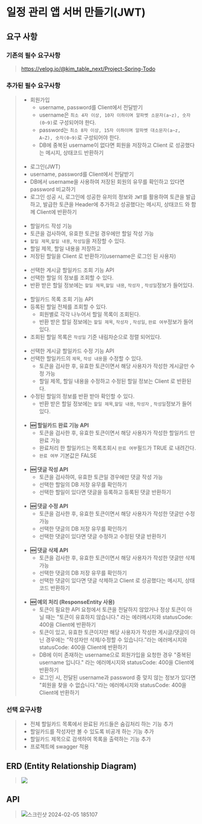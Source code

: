# 일정 관리 앱 서버 만들기(JWT)
## 요구 사항
### 기존의 필수 요구사항
>https://velog.io/@kim_table_next/Project-Spring-Todo

### 추가된 필수 요구사항
>- 회원가입
>   - username, password를 Client에서 전달받기
>   - username은  `최소 4자 이상, 10자 이하이며 알파벳 소문자(a~z), 숫자(0~9)`로 구성되어야 한다.
>   - password는  `최소 8자 이상, 15자 이하이며 알파벳 대소문자(a~z, A~Z), 숫자(0~9)`로 구성되어야 한다.
>   - DB에 중복된 username이 없다면 회원을 저장하고 Client 로 성공했다는 메시지, 상태코드 반환하기<br><br>
>- 로그인(JWT)
>  - username, password를 Client에서 전달받기
>  - DB에서 username을 사용하여 저장된 회원의 유무를 확인하고 있다면 password 비교하기
>  - 로그인 성공 시, 로그인에 성공한 유저의 정보와 `JWT`를 활용하여 토큰을 발급하고, 
>발급한 토큰을 Header에 추가하고 성공했다는 메시지, 상태코드 와 함께 Client에 반환하기<br><br>
>- 할일카드 작성 기능
>  - 토큰을 검사하여, 유효한 토큰일 경우에만 할일 작성 가능
>  - `할일 제목`,`할일 내용`, `작성일`을 저장할 수 있다.
>  - 할일 제목, 할일 내용을 저장하고
>  - 저장된 할일을 Client 로 반환하기(username은 로그인 된 사용자)<br><br>
>- 선택한 게시글 할일카드  조회 기능 API
>  - 선택한 할일 의 정보를 조회할 수 있다.
>   - 반환 받은 할일 정보에는 `할일 제목`,`할일 내용`, `작성자` , `작성일`정보가 들어있다.<br><br>
>- 할일카드 목록 조회 기능 API
>  - 등록된 할일 전체를 조회할 수 있다.
>    - 회원별로 각각 나누어서 할일 목록이 조회된다.
>    - 반환 받은 할일 정보에는 `할일 제목`, `작성자` , `작성일`, `완료 여부`정보가 들어있다.
>  - 조회된 할일 목록은 `작성일` 기준 내림차순으로 정렬 되어있다.<br><br>
>- 선택한 게시글 할일카드 수정 기능 API
>  - 선택한  할일카드의 `제목`, `작성 내용`을 수정할 수 있다.
>    - 토큰을 검사한 후, 유효한 토큰이면서 해당 사용자가 작성한 게시글만 수정 가능
>    - 할일 제목, 할일 내용을 수정하고 수정된 할일 정보는 Client 로 반환된다.
>  - 수정된 할일의 정보를 반환 받아 확인할 수 있다.
>    - 반환 받은 할일 정보에는 `할일 제목`,`할일 내용`, `작성자` , `작성일`정보가 들어있다.<br><br>
>- **🆕 할일카드 완료 기능 API**
>    - 토큰을 검사한 후, 유효한 토큰이면서 해당 사용자가 작성한 할일카드 만 완료 가능
>    - 완료처리 한 할일카드는 목록조회시 `완료 여부`필드가 TRUE 로 내려간다.
>    - `완료 여부` 기본값은 FALSE<br><br>
>- **🆕 댓글 작성 API**
>    - 토큰을 검사하여, 유효한 토큰일 경우에만 댓글 작성 가능
>    - 선택한 할일의 DB 저장 유무를 확인하기
>    - 선택한 할일이 있다면 댓글을 등록하고 등록된 댓글 반환하기<br><br>
>- **🆕 댓글 수정 API**
>    - 토큰을 검사한 후, 유효한 토큰이면서 해당 사용자가 작성한 댓글만 수정 가능
>    - 선택한 댓글의 DB 저장 유무를 확인하기
>    - 선택한 댓글이 있다면 댓글 수정하고 수정된 댓글 반환하기<br><br>
>- **🆕 댓글 삭제 API**
>    - 토큰을 검사한 후, 유효한 토큰이면서 해당 사용자가 작성한 댓글만 삭제 가능
>    - 선택한 댓글의 DB 저장 유무를 확인하기
>    - 선택한 댓글이 있다면 댓글 삭제하고 Client 로 성공했다는 메시지, 상태코드 반환하기<br><br>
>- **🆕 예외 처리 (ResponseEntity 사용)**       
>    - 토큰이 필요한 API 요청에서 토큰을 전달하지 않았거나 정상 토큰이 아닐 때는 "토큰이 유효하지 않습니다." 라는 에러메시지와 statusCode: 400을 Client에 반환하기
>    - 토큰이 있고, 유효한 토큰이지만 해당 사용자가 작성한 게시글/댓글이 아닌 경우에는 “작성자만 삭제/수정할 수 있습니다.”라는 에러메시지와 statusCode: 400을 Client에 반환하기
>    - DB에 이미 존재하는 username으로 회원가입을 요청한 경우 "중복된 username 입니다." 라는 에러메시지와 statusCode: 400을 Client에 반환하기
>    - 로그인 시, 전달된 username과 password 중 맞지 않는 정보가 있다면 "회원을 찾을 수 없습니다."라는 에러메시지와 statusCode: 400을 Client에 반환하기
   
### 선택 요구사항
>- 전체 할일카드 목록에서 완료된 카드들은 숨김처리 하는 기능 추가
>- 할일카드를 작성자만 볼 수 있도록 비공개 하는 기능 추가
>- 할일카드 제목으로 검색하여 목록을 출력하는 기능 추가
>- 프로젝트에 swagger 적용

## ERD (Entity Relationship Diagram)
>![](https://velog.velcdn.com/images/kim_table_next/post/5082c78d-df53-4b42-994f-2af72e50f3bf/image.png)

## API
>![스크린샷 2024-02-05 185107](https://github.com/KIM-TABLE-NEXT/TodoProject_JWT/assets/54929479/4b0dd762-11b5-49bd-93f0-66065307967b)
